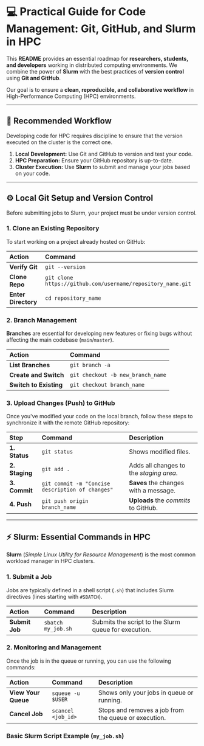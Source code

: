 
# 💻 Practical Guide for Code Management: Git, GitHub, and Slurm in HPC

This **README** provides an essential roadmap for **researchers, students, and developers** working in distributed computing environments. We combine the power of **Slurm** with the best practices of **version control** using **Git and GitHub**.

Our goal is to ensure a **clean, reproducible, and collaborative workflow** in High-Performance Computing (HPC) environments.

---

## 🚀 Recommended Workflow

Developing code for HPC requires discipline to ensure that the version executed on the cluster is the correct one.

1.  **Local Development:** Use Git and GitHub to version and test your code.
2.  **HPC Preparation:** Ensure your GitHub repository is up-to-date.
3.  **Cluster Execution:** Use **Slurm** to submit and manage your jobs based on your code.

---

## ⚙️ Local Git Setup and Version Control

Before submitting jobs to Slurm, your project must be under version control.

### 1. Clone an Existing Repository

To start working on a project already hosted on GitHub:

| **Action** | **Command** |
| :--- | :--- |
| **Verify Git** | `git --version` |
| **Clone Repo** | `git clone https://github.com/username/repository_name.git` |
| **Enter Directory** | `cd repository_name` |

### 2. Branch Management

**Branches** are essential for developing new features or fixing bugs without affecting the main codebase (`main`/`master`).

| **Action** | **Command** |
| :--- | :--- |
| **List Branches** | `git branch -a` |
| **Create and Switch** | `git checkout -b new_branch_name` |
| **Switch to Existing** | `git checkout branch_name` |

### 3. Upload Changes (**Push**) to GitHub

Once you've modified your code on the local branch, follow these steps to synchronize it with the remote GitHub repository:

| **Step** | **Command** | **Description** |
| :--- | :--- | :--- |
| **1. Status** | `git status` | Shows modified files. |
| **2. Staging** | `git add .` | Adds all changes to the *staging area*. |
| **3. Commit** | `git commit -m "Concise description of changes"` | **Saves** the changes with a message. |
| **4. Push** | `git push origin branch_name` | **Uploads** the *commits* to GitHub. |

---

## ⚡ Slurm: Essential Commands in HPC

**Slurm** (*Simple Linux Utility for Resource Management*) is the most common workload manager in HPC clusters.

### 1. Submit a Job

Jobs are typically defined in a shell script (`.sh`) that includes Slurm directives (lines starting with `#SBATCH`).

| **Action** | **Command** | **Description** |
| :--- | :--- | :--- |
| **Submit Job** | `sbatch my_job.sh` | Submits the script to the Slurm queue for execution. |

### 2. Monitoring and Management

Once the job is in the queue or running, you can use the following commands:

| **Action** | **Command** | **Description** |
| :--- | :--- | :--- |
| **View Your Queue** | `squeue -u $USER` | Shows only your jobs in queue or running. |
| **Cancel Job** | `scancel <job_id>` | Stops and removes a job from the queue or execution. |

### Basic Slurm Script Example (`my_job.sh`)
